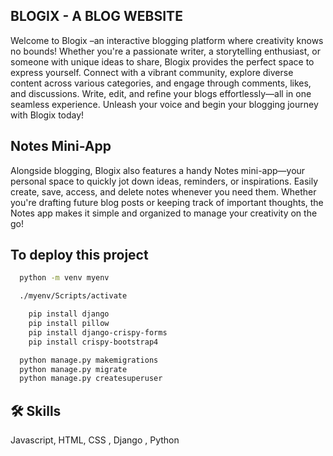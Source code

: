 
## BLOGIX - A BLOG WEBSITE

Welcome to Blogix –an interactive blogging platform where creativity knows no bounds! Whether you're a passionate writer, a storytelling enthusiast, or someone with unique ideas to share, Blogix provides the perfect space to express yourself. Connect with a vibrant community, explore diverse content across various categories, and engage through comments, likes, and discussions. Write, edit, and refine your blogs effortlessly—all in one seamless experience. Unleash your voice and begin your blogging journey with Blogix today!

## Notes Mini-App
Alongside blogging, Blogix also features a handy Notes mini-app—your personal space to quickly jot down ideas, reminders, or inspirations. Easily create, save, access, and delete notes whenever you need them. Whether you're drafting future blog posts or keeping track of important thoughts, the Notes app makes it simple and organized to manage your creativity on the go!





## To deploy this project



```bash
  python -m venv myenv   
```
```bash
  ./myenv/Scripts/activate    
```
```bash
    pip install django
    pip install pillow
    pip install django-crispy-forms
    pip install crispy-bootstrap4
```

```bash
  python manage.py makemigrations
  python manage.py migrate
  python manage.py createsuperuser
```



## 🛠 Skills
Javascript, HTML, CSS , Django , Python
